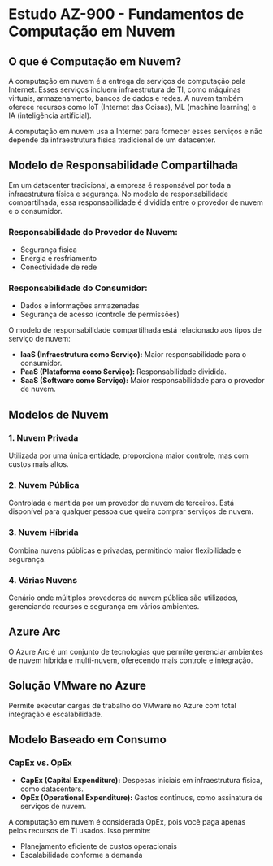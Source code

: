 # Estudo AZ-900 - Fundamentos de Computação em Nuvem

## O que é Computação em Nuvem?
A computação em nuvem é a entrega de serviços de computação pela Internet. Esses serviços incluem infraestrutura de TI, como máquinas virtuais, armazenamento, bancos de dados e redes. A nuvem também oferece recursos como IoT (Internet das Coisas), ML (machine learning) e IA (inteligência artificial).

A computação em nuvem usa a Internet para fornecer esses serviços e não depende da infraestrutura física tradicional de um datacenter.

## Modelo de Responsabilidade Compartilhada
Em um datacenter tradicional, a empresa é responsável por toda a infraestrutura física e segurança. No modelo de responsabilidade compartilhada, essa responsabilidade é dividida entre o provedor de nuvem e o consumidor.

### Responsabilidade do Provedor de Nuvem:
- Segurança física
- Energia e resfriamento
- Conectividade de rede

### Responsabilidade do Consumidor:
- Dados e informações armazenadas
- Segurança de acesso (controle de permissões)

O modelo de responsabilidade compartilhada está relacionado aos tipos de serviço de nuvem:
- **IaaS (Infraestrutura como Serviço):** Maior responsabilidade para o consumidor.
- **PaaS (Plataforma como Serviço):** Responsabilidade dividida.
- **SaaS (Software como Serviço):** Maior responsabilidade para o provedor de nuvem.

## Modelos de Nuvem
### 1. Nuvem Privada
Utilizada por uma única entidade, proporciona maior controle, mas com custos mais altos.

### 2. Nuvem Pública
Controlada e mantida por um provedor de nuvem de terceiros. Está disponível para qualquer pessoa que queira comprar serviços de nuvem.

### 3. Nuvem Híbrida
Combina nuvens públicas e privadas, permitindo maior flexibilidade e segurança.

### 4. Várias Nuvens
Cenário onde múltiplos provedores de nuvem pública são utilizados, gerenciando recursos e segurança em vários ambientes.

## Azure Arc
O Azure Arc é um conjunto de tecnologias que permite gerenciar ambientes de nuvem híbrida e multi-nuvem, oferecendo mais controle e integração.

## Solução VMware no Azure
Permite executar cargas de trabalho do VMware no Azure com total integração e escalabilidade.

## Modelo Baseado em Consumo
### CapEx vs. OpEx
- **CapEx (Capital Expenditure):** Despesas iniciais em infraestrutura física, como datacenters.
- **OpEx (Operational Expenditure):** Gastos contínuos, como assinatura de serviços de nuvem.

A computação em nuvem é considerada OpEx, pois você paga apenas pelos recursos de TI usados. Isso permite:
- Planejamento eficiente de custos operacionais
- Escalabilidade conforme a demanda
